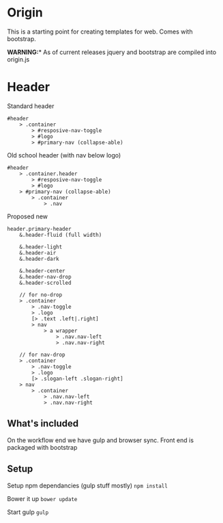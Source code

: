 # Origin

This is a starting point for creating templates for web. Comes with bootstrap.

**WARNING:*** As of current releases jquery and bootstrap are compiled into origin.js

# Header

Standard header
```
#header
	> .container
		> #resposive-nav-toggle
		> #logo
		> #primary-nav (collapse-able)
```
Old school header (with nav below logo)
```
#header
	> .container.header
		> #resposive-nav-toggle
		> #logo
	> #primary-nav (collapse-able)
		> .container
			> .nav
```
Proposed new
```
header.primary-header
	&.header-fluid (full width)

	&.header-light
	&.header-air
	&.header-dark

	&.header-center
	&.header-nav-drop
	&.header-scrolled

	// for no-drop
	> .container
		> .nav-toggle
		> .logo
		[> .text .left|.right]
		> nav
			> a wrapper
				> .nav.nav-left
				> .nav.nav-right

	// for nav-drop
	> .container
		> .nav-toggle
		> .logo
		[> .slogan-left .slogan-right]
	> nav
		> .container
			> .nav.nav-left
			> .nav.nav-right
```

## What's included

On the workflow end we have gulp and browser sync. Front end is packaged with bootstrap

## Setup

Setup npm dependancies (gulp stuff mostly)
``npm install``

Bower it up
``bower update``

Start gulp
``gulp``
